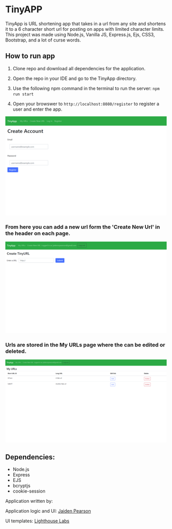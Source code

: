 # TinyAPP

TinyApp is  URL shortening app that takes in a url from any site and shortens it to a 6 character short url for posting on apps with limited character limits. This project was made  using Node.js, Vanilla JS, Express.js, Ejs, CSS3, Bootstrap, and a lot of curse words.

## How to run app

1. Clone repo and download all dependencies for the application.

2. Open the repo in your IDE and go to the TinyApp directory. 

3. Use the following npm command in the terminal to run the server: ```npm run start```

4. Open your browswer to ```http://localhost:8080/register``` to register a user and enter the app.

  ![Register page](./docs/TinyApp_register.png)


### From here you can add a new url form the 'Create New Url' in the header on each page.

![Create url page](./docs/TinyApp_createurl.png)

### Urls are stored in the My URLs page where the can be edited or deleted.

![Urls page](./docs/TinyApp_urls.png)

## Dependencies:

- Node.js
- Express
- EJS
- bcryptjs
- cookie-session

Application written by: 

Application logic and UI: [Jaiden Pearson](https://github.com/Jaidenpearson)

UI templates: [Lighthouse Labs](https://github.com/lighthouse-labs)


